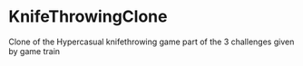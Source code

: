 # KnifeThrowingClone
 Clone of the Hypercasual knifethrowing game part of the 3 challenges given by game train
